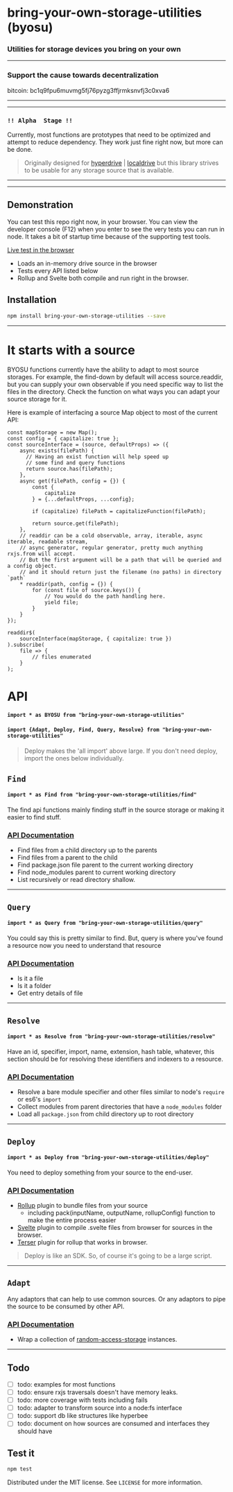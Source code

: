 # bring-your-own-storage-utilities (byosu)

### Utilities for storage devices you bring on your own

---

### Support the cause towards decentralization

bitcoin: bc1q9fpu6muvmg5fj76pyzg3ffjrmksnvfj3c0xva6

---
---

### `!! Alpha  Stage !!`

Currently, most functions are prototypes that need to be optimized and attempt to reduce dependency. They work just fine
right now, but more can be done.

> Originally designed for [hyperdrive](https://docs.holepunch.to/building-blocks/hyperdrive) |
> [localdrive](https://docs.holepunch.to/helpers/localdrive) but this library strives to be usable for any
> storage source that is available.

---
---

## Demonstration

You can test this repo right now, in your browser. You can view the developer console (F12) when you enter to see the
very tests you can run in node. It takes a bit of startup time because of the supporting test tools.

[Live test in the browser](https://raw.githack.com/zacharygriffee/bring-your-own-storage-utilities/4dc361ab099aad1488879428cc6876e524d1fa65/browser-tests.html)

- Loads an in-memory drive source in the browser
- Tests every API listed below
- Rollup and Svelte both compile and run right in the browser.

## Installation

```sh
npm install bring-your-own-storage-utilities --save
```

---

# It starts with a source

BYOSU functions currently have the ability to adapt to most source storages. For example, the find-down by default will
access source.readdir, but you can supply your own observable if you need specific way to list the files in the
directory. Check the function on what ways you can adapt your source storage for it.

Here is example of interfacing a source Map object to most of the current API:

```ecmascript 6
const mapStorage = new Map();
const config = { capitalize: true };
const sourceInterface = (source, defaultProps) => ({
    async exists(filePath) {
      // Having an exist function will help speed up 
      // some find and query functions
      return source.has(filePath);
    },
    async get(filePath, config = {}) {
        const {
            capitalize
        } = {...defaultProps, ...config};
        
        if (capitalize) filePath = capitalizeFunction(filePath);
        
        return source.get(filePath);
    },
    // readdir can be a cold observable, array, iterable, async iterable, readable stream,
    // async generator, regular generator, pretty much anything rxjs.from will accept.
    // But the first argument will be a path that will be queried and a config object.
    // and it should return just the filename (no paths) in directory `path`  
    * readdir(path, config = {}) {
        for (const file of source.keys()) {
            // You would do the path handling here.
            yield file;
        }
    }
});

readdir$(
    sourceInterface(mapStorage, { capitalize: true })
).subscribe(
    file => {
        // files enumerated
    }
);
```

# API

#### `import * as BYOSU from "bring-your-own-storage-utilities"`

#### `import {Adapt, Deploy, Find, Query, Resolve} from "bring-your-own-storage-utilities"`

> Deploy makes the 'all import' above large. If you don't need deploy, import the ones below individually.

## `Find`

#### `import * as Find from "bring-your-own-storage-utilities/find"`

The find api functions mainly finding stuff in the source storage or making it easier to find stuff.

### [API Documentation](https://github.com/zacharygriffee/bring-your-own-storage-utilities/blob/master/docs/find-api.md)

- Find files from a child directory up to the parents
- Find files from a parent to the child
- Find package.json file parent to the current working directory
- Find node_modules parent to current working directory
- List recursively or read directory shallow.

---

## `Query`

#### `import * as Query from "bring-your-own-storage-utilities/query"`

You could say this is pretty similar to find. But, query is where you've found a resource now you need to understand
that resource

### [API Documentation](https://github.com/zacharygriffee/bring-your-own-storage-utilities/blob/master/docs/query-api.md)

- Is it a file
- Is it a folder
- Get entry details of file

---

## `Resolve`

#### `import * as Resolve from "bring-your-own-storage-utilities/resolve"`

Have an id, specifier, import, name, extension, hash table, whatever, this section should be for resolving these
identifiers and indexers to a resource.

### [API Documentation](https://github.com/zacharygriffee/bring-your-own-storage-utilities/blob/master/docs/resolve-api.md)

- Resolve a bare module specifier and other files similar to node's `require` or es6's `import`
- Collect modules from parent directories that have a `node_modules` folder
- Load all `package.json` from child directory up to root directory

---

## `Deploy`

#### `import * as Deploy from "bring-your-own-storage-utilities/deploy"`

You need to deploy something from your source to the end-user.

### [API Documentation](https://github.com/zacharygriffee/bring-your-own-storage-utilities/blob/master/docs/deploy-api.md)

- [Rollup](https://rollupjs.org/) plugin to bundle files from your source
    - including pack(inputName, outputName, rollupConfig) function to make the entire process easier
- [Svelte](https://svelte.dev/) plugin to compile .svelte files from browser for sources in the browser.
- [Terser](https://terser.org/) plugin for rollup that works in browser.

> Deploy is like an SDK. So, of course it's going to be a large script.

---

## `Adapt`

Any adaptors that can help to use common sources. Or any adaptors to pipe the source to be consumed by other API.

### [API Documentation](https://github.com/zacharygriffee/bring-your-own-storage-utilities/blob/master/docs/adapt-api.md)

- Wrap a collection of [random-access-storage](https://github.com/random-access-storage) instances.

---

## Todo

- [ ] todo: examples for most functions
- [ ] todo: ensure rxjs traversals doesn't have memory leaks.
- [ ] todo: more coverage with tests including fails
- [ ] todo: adapter to transform source into a node:fs interface
- [ ] todo: support db like structures like hyperbee
- [ ] todo: document on how sources are consumed and interfaces they should have

## Test it

```sh
npm test
```

Distributed under the MIT license. See ``LICENSE`` for more information.

